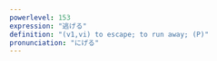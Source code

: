 ```yaml
---
powerlevel: 153
expression: "逃げる"
definition: "(v1,vi) to escape; to run away; (P)"
pronunciation: "にげる"
---
```


